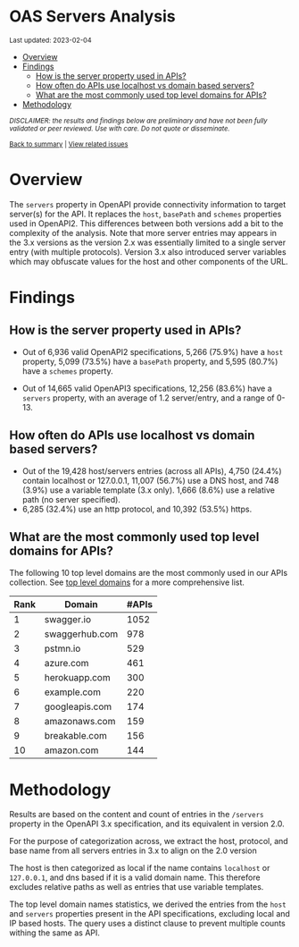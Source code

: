 OAS Servers Analysis
================
<sup>Last updated: 2023-02-04</sup>

- <a href="#overview" id="toc-overview">Overview</a>
- <a href="#findings" id="toc-findings">Findings</a>
  - <a href="#how-is-the-server-property-used-in-apis"
    id="toc-how-is-the-server-property-used-in-apis">How is the server
    property used in APIs?</a>
  - <a href="#how-often-do-apis-use-localhost-vs-domain-based-servers"
    id="toc-how-often-do-apis-use-localhost-vs-domain-based-servers">How
    often do APIs use localhost vs domain based servers?</a>
  - <a href="#what-are-the-most-commonly-used-top-level-domains-for-apis"
    id="toc-what-are-the-most-commonly-used-top-level-domains-for-apis">What
    are the most commonly used top level domains for APIs?</a>
- <a href="#methodology" id="toc-methodology">Methodology</a>

<sup>*DISCLAIMER: the results and findings below are preliminary and
have not been fully validated or peer reviewed. Use with care. Do not
quote or disseminate.*</sup>

<sup>[Back to summary](oas_summary.md) \| [View related
issues](https://github.com/postman-open-technologies/knowledge-base/labels/oas%3Aservers)</sup>

# Overview

The `servers` property in OpenAPI provide connectivity information to
target server(s) for the API. It replaces the `host`, `basePath` and
`schemes` properties used in OpenAPI2. This differences between both
versions add a bit to the complexity of the analysis. Note that more
server entries may appears in the 3.x versions as the version 2.x was
essentially limited to a single server entry (with multiple protocols).
Version 3.x also introduced server variables which may obfuscate values
for the host and other components of the URL.

# Findings

## How is the server property used in APIs?

- Out of 6,936 valid OpenAPI2 specifications, 5,266 (75.9%) have a
  `host` property, 5,099 (73.5%) have a `basePath` property, and 5,595
  (80.7%) have a `schemes` property.

- Out of 14,665 valid OpenAPI3 specifications, 12,256 (83.6%) have a
  `servers` property, with an average of 1.2 server/entry, and a range
  of 0-13.

## How often do APIs use localhost vs domain based servers?

- Out of the 19,428 host/servers entries (across all APIs), 4,750
  (24.4%) contain localhost or 127.0.0.1, 11,007 (56.7%) use a DNS host,
  and 748 (3.9%) use a variable template (3.x only). 1,666 (8.6%) use a
  relative path (no server specified).
- 6,285 (32.4%) use an http protocol, and 10,392 (53.5%) https.

## What are the most commonly used top level domains for APIs?

The following 10 top level domains are the most commonly used in our
APIs collection. See [top level domains](oas_servers_tld.md) for a more
comprehensive list.

| Rank | Domain         | \#APIs |
|------|----------------|--------|
| 1    | swagger.io     | 1052   |
| 2    | swaggerhub.com | 978    |
| 3    | pstmn.io       | 529    |
| 4    | azure.com      | 461    |
| 5    | herokuapp.com  | 300    |
| 6    | example.com    | 220    |
| 7    | googleapis.com | 174    |
| 8    | amazonaws.com  | 159    |
| 9    | breakable.com  | 156    |
| 10   | amazon.com     | 144    |

# Methodology

Results are based on the content and count of entries in the `/servers`
property in the OpenAPI 3.x specification, and its equivalent in version
2.0.

For the purpose of categorization across, we extract the host, protocol,
and base name from all servers entries in 3.x to align on the 2.0
version

The host is then categorized as local if the name contains `localhost`
or `127.0.0.1`, and dns based if it is a valid domain name. This
therefore excludes relative paths as well as entries that use variable
templates.

The top level domain names statistics, we derived the entries from the
`host` and `servers` properties present in the API specifications,
excluding local and IP based hosts. The query uses a distinct clause to
prevent multiple counts withing the same as API.
